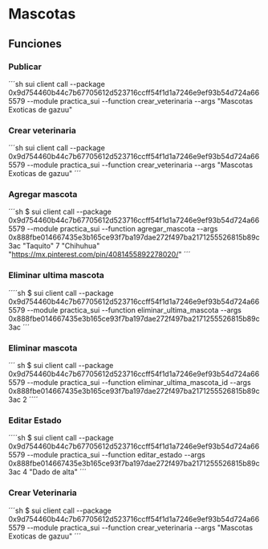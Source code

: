 # Mascotas
## Funciones
### Publicar
´´´sh
sui client call --package 0x9d754460b44c7b67705612d523716ccff54f1d1a7246e9ef93b54d724a665579 --module practica_sui --function crear_veterinaria --args "Mascotas Exoticas de gazuu"
### Crear veterinaria
´´´sh
sui client call --package 0x9d754460b44c7b67705612d523716ccff54f1d1a7246e9ef93b54d724a665579 --module practica_sui --function crear_veterinaria --args "Mascotas Exoticas de gazuu"
´´´
### Agregar mascota
´´´sh
$ sui client call --package 0x9d754460b44c7b67705612d523716ccff54f1d1a7246e9ef93b54d724a665579 --module practica_sui --function agregar_mascota --args 0x888fbe014667435e3b165ce93f7ba197dae272f497ba2171255526815b89c3ac "Taquito" 7 "Chihuhua" "https://mx.pinterest.com/pin/4081455892278020/"
´´´
### Eliminar ultima mascota
´´´´sh
$ sui client call --package 0x9d754460b44c7b67705612d523716ccff54f1d1a7246e9ef93b54d724a665579 --module practica_sui --function eliminar_ultima_mascota --args 0x888fbe014667435e3b165ce93f7ba197dae272f497ba2171255526815b89c3ac
´´´ 
### Eliminar mascota
´´´ sh
$ sui client call --package 0x9d754460b44c7b67705612d523716ccff54f1d1a7246e9ef93b54d724a665579 --module practica_sui --function eliminar_ultima_mascota_id  --args 0x888fbe014667435e3b165ce93f7ba197dae272f497ba2171255526815b89c3ac 2
´´´´
### Editar Estado
´´´´sh
$ sui client call --package 0x9d754460b44c7b67705612d523716ccff54f1d1a7246e9ef93b54d724a665579 --module practica_sui --function editar_estado  --args 0x888fbe014667435e3b165ce93f7ba197dae272f497ba2171255526815b89c3ac 4 "Dado de alta"
´´´
### Crear Veterinaria
´´´sh
$ sui client call --package 0x9d754460b44c7b67705612d523716ccff54f1d1a7246e9ef93b54d724a665579 --module practica_sui --function crear_veterinaria --args "Mascotas Exoticas de gazuu"
´´´

